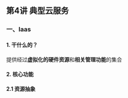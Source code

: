 ## 第4讲 典型云服务

### 一、laas

#### 1. 干什么的？

提供经过**虚拟化的硬件资源**和**相关管理功能**的集合

#### 2. 核心功能

**2.1 资源抽象**

